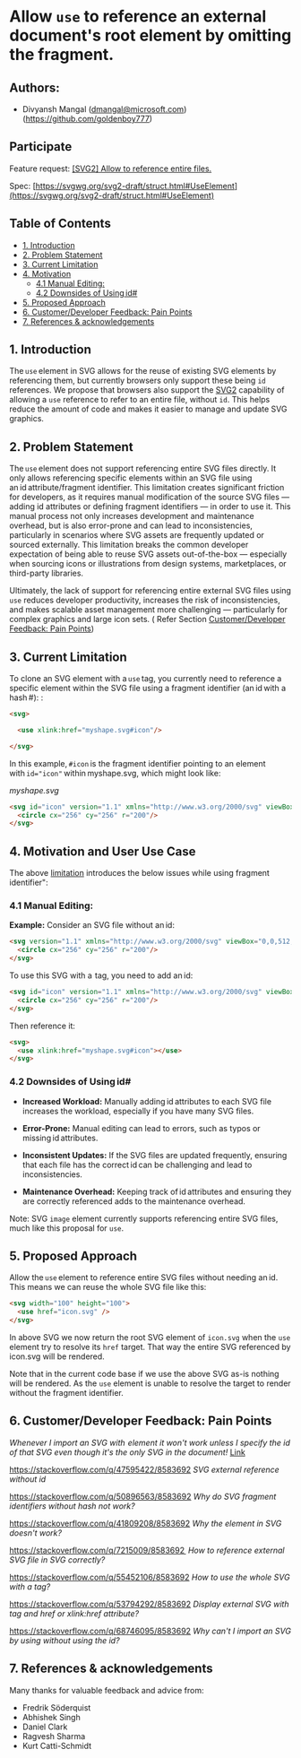 
# Allow `use` to reference an external document's root element by omitting the fragment. 

## Authors:
- Divyansh Mangal (dmangal@microsoft.com) (https://github.com/goldenboy777)

## Participate
Feature request: [[SVG2] Allow <use> to reference entire files.](https://issues.chromium.org/issues/40362369)

Spec: [https://svgwg.org/svg2-draft/struct.html#UseElement](https://svgwg.org/svg2-draft/struct.html#UseElement)


## Table of Contents


- [1. Introduction](#1-introduction)
- [2. Problem Statement](#2-problem-statement)
- [3. Current Limitation](#3-current-limitation)
- [4. Motivation](#4-motivation-and-user-use-case)
  - [4.1 Manual Editing:](#41-manual-editing)
  - [4.2 Downsides of Using id#](#42-downsides-of-using-id)
- [5. Proposed Approach](#5-proposed-approach)
- [6. Customer/Developer Feedback: Pain Points](#6-customerdeveloper-feedback-pain-points)
- [7. References & acknowledgements](#7-references--acknowledgements)

## 1. Introduction
The `use` element in SVG allows for the reuse of existing SVG elements by referencing them, but currently browsers only support these being `id` references. We propose that browsers also support the [SVG2](https://svgwg.org/svg2-draft/struct.html#UseElement) capability of allowing a `use` reference to refer to an entire file, without `id`. This helps reduce the amount of code and makes it easier to manage and update SVG graphics.

## 2. Problem Statement 
The `use` element does not support referencing entire SVG files directly. It only allows referencing specific elements within an SVG file using an id attribute/fragment identifier. This limitation creates significant friction for developers, as it requires manual modification of the source SVG files — adding id attributes or defining fragment identifiers — in order to use it. This manual process not only increases development and maintenance overhead, but is also error-prone and can lead to inconsistencies, particularly in scenarios where SVG assets are frequently updated or sourced externally. This limitation breaks the common developer expectation of being able to reuse SVG assets out-of-the-box — especially when sourcing icons or illustrations from design systems, marketplaces, or third-party libraries. 

Ultimately, the lack of support for referencing entire external SVG files using `use` reduces developer productivity, increases the risk of inconsistencies, and makes scalable asset management more challenging — particularly for complex graphics and large icon sets. ( Refer Section [Customer/Developer Feedback: Pain Points](#6-customerdeveloper-feedback-pain-points))  

## 3. Current Limitation

To clone an SVG element with a `use` tag, you currently need to reference a specific element within the SVG file using a fragment identifier (an id with a hash #): : 

```html
<svg> 

  <use xlink:href="myshape.svg#icon"/>

</svg> 
```

In this example, `#icon` is the fragment identifier pointing to an element with `id="icon"` within myshape.svg, which might look like: 

_myshape.svg_

```html
<svg id="icon" version="1.1" xmlns="http://www.w3.org/2000/svg" viewBox="0,0,512,512"> 
  <circle cx="256" cy="256" r="200"/> 
</svg> 
```

## 4. Motivation and User Use Case

The above [limitation](#3-current-limitation) introduces the below issues while using fragment identifier":

### 4.1 Manual Editing: 

**Example:** Consider an SVG file without an id: 

```html
<svg version="1.1" xmlns="http://www.w3.org/2000/svg" viewBox="0,0,512,512"> 
  <circle cx="256" cy="256" r="200"/> 
</svg> 
```

To use this SVG with a <use> tag, you need to add an id: 

```html
<svg id="icon" version="1.1" xmlns="http://www.w3.org/2000/svg" viewBox="0,0,512,512"> 
  <circle cx="256" cy="256" r="200"/> 
</svg> 
```

Then reference it: 

```html
<svg> 
  <use xlink:href="myshape.svg#icon"></use> 
</svg> 
```

### 4.2 Downsides of Using id# 

- **Increased Workload:** Manually adding id attributes to each SVG file increases the workload, especially if you have many SVG files. 

- **Error-Prone:** Manual editing can lead to errors, such as typos or missing id attributes. 

- **Inconsistent Updates:** If the SVG files are updated frequently, ensuring that each file has the correct id can be challenging and lead to inconsistencies. 

- **Maintenance Overhead:** Keeping track of id attributes and ensuring they are correctly referenced adds to the maintenance overhead. 

Note: SVG `image` element currently supports referencing entire SVG files, much like this proposal for `use`.

## 5. Proposed Approach
Allow the `use` element to reference entire SVG files without needing an id. This means we can reuse the whole SVG file like this: 

```html
<svg width="100" height="100"> 
  <use href="icon.svg" /> 
</svg>
``` 

In above SVG we now return the root SVG element of `icon.svg` when the `use` element try to resolve its `href` target. That way the entire SVG referenced by icon.svg will be rendered.

Note that in the current code base if we use the above SVG as-is nothing will be rendered. As the `use` element is unable to resolve the target to render without the fragment identifier. 
 

## 6. Customer/Developer Feedback: Pain Points  

*Whenever I import an SVG with <use> element it won't work unless I specify the id of that SVG even though it's the only SVG in the document!* [Link](https://stackoverflow.com/questions/68746095/why-cant-i-import-an-svg-by-using-use-without-using-the-id)  

https://stackoverflow.com/q/47595422/8583692 
*SVG external reference without id*

https://stackoverflow.com/q/50896563/8583692
*Why do SVG fragment identifiers without hash not work?* 

https://stackoverflow.com/q/41809208/8583692
*Why the <use> element in SVG doesn't work?* 

https://stackoverflow.com/q/7215009/8583692  
*How to reference external SVG file in SVG correctly?* 

https://stackoverflow.com/q/55452106/8583692
*How to use the whole SVG with a <use> tag?*

https://stackoverflow.com/q/53794292/8583692
*Display external SVG with <use> tag and href or xlink:href attribute?* 

https://stackoverflow.com/q/68746095/8583692
*Why can't I import an SVG by using <use> without using the id?* 

## 7. References & acknowledgements 

Many thanks for valuable feedback and advice from: 

- Fredrik Söderquist
- Abhishek Singh
- Daniel Clark
- Ragvesh Sharma
- Kurt Catti-Schmidt